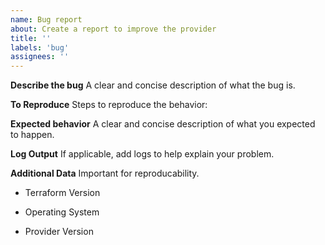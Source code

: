 ```yaml
---
name: Bug report
about: Create a report to improve the provider
title: ''
labels: 'bug'
assignees: ''
---
```


**Describe the bug**
A clear and concise description of what the bug is.

**To Reproduce**
Steps to reproduce the behavior:

**Expected behavior**
A clear and concise description of what you expected to happen.

**Log Output**
If applicable, add logs to help explain your problem.

**Additional Data**
Important for reproducability.

- Terraform Version

- Operating System

- Provider Version
